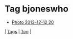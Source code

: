 <!--
title: Tag bjoneswho
date: 2020-06-28T15:26:59.109Z
tags:
-->
# Tag bjoneswho

 * [Photo 2013-12-12 20](69812418320.md)

| [Tags](tags.md) | [Top](index.md) |
